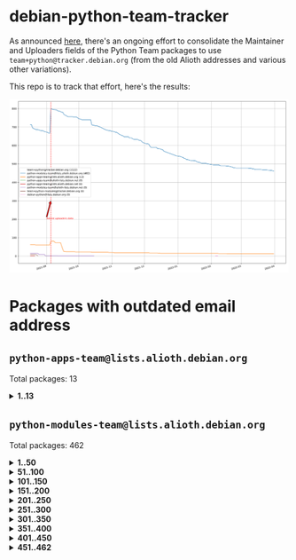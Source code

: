 # debian-python-team-tracker



As announced [here](https://lists.debian.org/debian-python/2021/08/msg00006.html), there's an ongoing effort to consolidate the Maintainer and Uploaders fields of the Python Team packages to use `team+python@tracker.debian.org` (from the old Alioth addresses and various other variations).



This repo is to track that effort, here's the results:



![Python team emails](images/python_team_emails.svg)


# Packages with outdated email address

## `python-apps-team@lists.alioth.debian.org`
Total packages: 13
<details>
<summary><b>1..13</b></summary>


| # | Package | Version |
| --- | --- | --- |
| 1 | [ctop](https://tracker.debian.org/ctop) | 1.0.0-2.1 |
| 2 | [db2twitter](https://tracker.debian.org/db2twitter) | 0.6-1.1 |
| 3 | [dodgy](https://tracker.debian.org/dodgy) | 0.1.9-3 |
| 4 | [etm](https://tracker.debian.org/etm) | 3.2.30-1.1 |
| 5 | [freealchemist](https://tracker.debian.org/freealchemist) | 0.5-1.1 |
| 6 | [kanboard-cli](https://tracker.debian.org/kanboard-cli) | 0.0.2-1.1 |
| 7 | [lightyears](https://tracker.debian.org/lightyears) | 1.4-2 |
| 8 | [pipenv](https://tracker.debian.org/pipenv) | 11.9.0-1.1 |
| 9 | [prospector](https://tracker.debian.org/prospector) | 1.1.7-2 |
| 10 | [pybik](https://tracker.debian.org/pybik) | 3.0-3.1 |
| 11 | [retweet](https://tracker.debian.org/retweet) | 0.10-1.1 |
| 12 | [sinntp](https://tracker.debian.org/sinntp) | 1.6-1.2 |
| 13 | [smem](https://tracker.debian.org/smem) | 1.5-1.1 |
</details>

## `python-modules-team@lists.alioth.debian.org`
Total packages: 462
<details>
<summary><b>1..50</b></summary>


| # | Package | Version |
| --- | --- | --- |
| 1 | [anorack](https://tracker.debian.org/anorack) | 0.2.7-1 |
| 2 | [anosql](https://tracker.debian.org/anosql) | 1.0.1-1 |
| 3 | [asn1crypto](https://tracker.debian.org/asn1crypto) | 1.4.0-1 |
| 4 | [astral](https://tracker.debian.org/astral) | 1.6.1-2 |
| 5 | [authres](https://tracker.debian.org/authres) | 1.2.0-2 |
| 6 | [automat](https://tracker.debian.org/automat) | 20.2.0-1 |
| 7 | [azure-cosmos-table-python](https://tracker.debian.org/azure-cosmos-table-python) | 1.0.5+git20191025-5 |
| 8 | [bdist-nsi](https://tracker.debian.org/bdist-nsi) | 0.1.5-2 |
| 9 | [bernhard](https://tracker.debian.org/bernhard) | 0.2.6-2 |
| 10 | [betamax](https://tracker.debian.org/betamax) | 0.8.1-2 |
| 11 | [bibtexparser](https://tracker.debian.org/bibtexparser) | 1.1.0+ds-3 |
| 12 | [binaryornot](https://tracker.debian.org/binaryornot) | 0.4.4+dfsg-4 |
| 13 | [bitstruct](https://tracker.debian.org/bitstruct) | 8.9.0-1 |
| 14 | [case](https://tracker.debian.org/case) | 1.5.3+dfsg-3 |
| 15 | [cerealizer](https://tracker.debian.org/cerealizer) | 0.8.1-3 |
| 16 | [chardet](https://tracker.debian.org/chardet) | 4.0.0-1 |
| 17 | [chargebee-python](https://tracker.debian.org/chargebee-python) | 1.6.6-1 |
| 18 | [codicefiscale](https://tracker.debian.org/codicefiscale) | 0.9+ds0-2 |
| 19 | [colorclass](https://tracker.debian.org/colorclass) | 2.2.0-2.2 |
| 20 | [colorspacious](https://tracker.debian.org/colorspacious) | 1.1.2-2 |
| 21 | [commonmark](https://tracker.debian.org/commonmark) | 0.9.1-3 |
| 22 | [constantly](https://tracker.debian.org/constantly) | 15.1.0-2 |
| 23 | [contextlib2](https://tracker.debian.org/contextlib2) | 0.6.0.post1-1 |
| 24 | [cookiecutter](https://tracker.debian.org/cookiecutter) | 1.7.3-1 |
| 25 | [coreapi](https://tracker.debian.org/coreapi) | 2.3.3-4 |
| 26 | [coreschema](https://tracker.debian.org/coreschema) | 0.0.4-3 |
| 27 | [cov-core](https://tracker.debian.org/cov-core) | 1.15.0-3 |
| 28 | [cppy](https://tracker.debian.org/cppy) | 1.1.0-2 |
| 29 | [cram](https://tracker.debian.org/cram) | 0.7-4 |
| 30 | [cssutils](https://tracker.debian.org/cssutils) | 1.0.2-3 |
| 31 | [d2to1](https://tracker.debian.org/d2to1) | 0.2.12-2 |
| 32 | [debiancontributors](https://tracker.debian.org/debiancontributors) | 0.7.8-2 |
| 33 | [devpi-common](https://tracker.debian.org/devpi-common) | 3.2.2-1.1 |
| 34 | [django-ajax-selects](https://tracker.debian.org/django-ajax-selects) | 1.7.0-3 |
| 35 | [django-bitfield](https://tracker.debian.org/django-bitfield) | 1.9.6-2 |
| 36 | [django-dirtyfields](https://tracker.debian.org/django-dirtyfields) | 1.3.1-2 |
| 37 | [django-environ](https://tracker.debian.org/django-environ) | 0.4.4-2 |
| 38 | [django-filter](https://tracker.debian.org/django-filter) | 2.4.0-1 |
| 39 | [django-hvad](https://tracker.debian.org/django-hvad) | 1.8.0-1.1 |
| 40 | [django-js-reverse](https://tracker.debian.org/django-js-reverse) | 0.7.3-1.1 |
| 41 | [django-macaddress](https://tracker.debian.org/django-macaddress) | 1.5.0-2 |
| 42 | [django-memoize](https://tracker.debian.org/django-memoize) | 2.2.0+dfsg-1 |
| 43 | [django-nose](https://tracker.debian.org/django-nose) | 1.4.6-2.1 |
| 44 | [django-notification](https://tracker.debian.org/django-notification) | 1.2.0-3 |
| 45 | [django-pagination](https://tracker.debian.org/django-pagination) | 1.0.7-4 |
| 46 | [django-paintstore](https://tracker.debian.org/django-paintstore) | 0.2-4 |
| 47 | [django-picklefield](https://tracker.debian.org/django-picklefield) | 3.0.1-1 |
| 48 | [django-pipeline](https://tracker.debian.org/django-pipeline) | 1.6.14-3 |
| 49 | [django-simple-redis-admin](https://tracker.debian.org/django-simple-redis-admin) | 1.4.0-2 |
| 50 | [django-stronghold](https://tracker.debian.org/django-stronghold) | 0.3.0+debian-2 |
</details>
<details>
<summary><b>51..100</b></summary>

| # | Package | Version |
| --- | --- | --- |
| 51 | [django-webpack-loader](https://tracker.debian.org/django-webpack-loader) | 0.6.0-2 |
| 52 | [django-wkhtmltopdf](https://tracker.debian.org/django-wkhtmltopdf) | 3.3.0-1 |
| 53 | [django-xmlrpc](https://tracker.debian.org/django-xmlrpc) | 0.1.8-2 |
| 54 | [djangorestframework-api-key](https://tracker.debian.org/djangorestframework-api-key) | 2.0.0-2 |
| 55 | [dkimpy](https://tracker.debian.org/dkimpy) | 1.0.5-1 |
| 56 | [dnsdiag](https://tracker.debian.org/dnsdiag) | 2.0.2-1 |
| 57 | [dockerpty](https://tracker.debian.org/dockerpty) | 0.4.1-2 |
| 58 | [drf-generators](https://tracker.debian.org/drf-generators) | 0.5.0-1 |
| 59 | [elasticsearch-curator](https://tracker.debian.org/elasticsearch-curator) | 5.8.1-1 |
| 60 | [enum34](https://tracker.debian.org/enum34) | 1.1.6-4 |
| 61 | [enzyme](https://tracker.debian.org/enzyme) | 0.4.1-2 |
| 62 | [exam](https://tracker.debian.org/exam) | 0.10.5-3 |
| 63 | [factory-boy](https://tracker.debian.org/factory-boy) | 2.11.1-3 |
| 64 | [faker](https://tracker.debian.org/faker) | 0.9.3-0.1 |
| 65 | [fakesleep](https://tracker.debian.org/fakesleep) | 0.1-2 |
| 66 | [fastchunking](https://tracker.debian.org/fastchunking) | 0.0.3-2 |
| 67 | [feedgenerator](https://tracker.debian.org/feedgenerator) | 1.9-2 |
| 68 | [flask-api](https://tracker.debian.org/flask-api) | 1.1+dfsg-1.1 |
| 69 | [flask-babelex](https://tracker.debian.org/flask-babelex) | 0.9.4-1 |
| 70 | [flask-bcrypt](https://tracker.debian.org/flask-bcrypt) | 0.7.1-2 |
| 71 | [flask-compress](https://tracker.debian.org/flask-compress) | 1.4.0-3 |
| 72 | [flask-gravatar](https://tracker.debian.org/flask-gravatar) | 0.4.2-2 |
| 73 | [flask-htmlmin](https://tracker.debian.org/flask-htmlmin) | 1.3.2-2 |
| 74 | [flask-ldapconn](https://tracker.debian.org/flask-ldapconn) | 0.7.2-1.1 |
| 75 | [flask-limiter](https://tracker.debian.org/flask-limiter) | 1.0.1-2 |
| 76 | [flask-mail](https://tracker.debian.org/flask-mail) | 0.9.1+dfsg1-1.1 |
| 77 | [flask-mongoengine](https://tracker.debian.org/flask-mongoengine) | 0.9.3-4 |
| 78 | [flask-multistatic](https://tracker.debian.org/flask-multistatic) | 1.0-2 |
| 79 | [flask-script](https://tracker.debian.org/flask-script) | 2.0.6-2 |
| 80 | [flask-silk](https://tracker.debian.org/flask-silk) | 0.2-18 |
| 81 | [flask-wtf](https://tracker.debian.org/flask-wtf) | 0.14.3-1 |
| 82 | [flufl.enum](https://tracker.debian.org/flufl.enum) | 4.1.1-3 |
| 83 | [flufl.i18n](https://tracker.debian.org/flufl.i18n) | 3.0.1-1 |
| 84 | [flufl.lock](https://tracker.debian.org/flufl.lock) | 5.0.1-1 |
| 85 | [flufl.password](https://tracker.debian.org/flufl.password) | 1.3-3 |
| 86 | [flufl.testing](https://tracker.debian.org/flufl.testing) | 0.7-2 |
| 87 | [gerritlib](https://tracker.debian.org/gerritlib) | 0.8.0-2 |
| 88 | [gmplot](https://tracker.debian.org/gmplot) | 1.2.0-2 |
| 89 | [gtextfsm](https://tracker.debian.org/gtextfsm) | 1.1.0-2 |
| 90 | [gtts](https://tracker.debian.org/gtts) | 2.0.3-1 |
| 91 | [gtts-token](https://tracker.debian.org/gtts-token) | 1.1.3-1 |
| 92 | [guzzle-sphinx-theme](https://tracker.debian.org/guzzle-sphinx-theme) | 0.7.11-5 |
| 93 | [hachoir](https://tracker.debian.org/hachoir) | 3.1.0+dfsg-3 |
| 94 | [haproxy-log-analysis](https://tracker.debian.org/haproxy-log-analysis) | 2.0~b0-2 |
| 95 | [heapdict](https://tracker.debian.org/heapdict) | 1.0.1-1 |
| 96 | [hiro](https://tracker.debian.org/hiro) | 0.5-2 |
| 97 | [hypothesis-auto](https://tracker.debian.org/hypothesis-auto) | 1.1.4-2 |
| 98 | [importmagic](https://tracker.debian.org/importmagic) | 0.1.7-2 |
| 99 | [inflection](https://tracker.debian.org/inflection) | 0.3.1-2 |
| 100 | [json-tricks](https://tracker.debian.org/json-tricks) | 3.11.0-2 |
</details>
<details>
<summary><b>101..150</b></summary>

| # | Package | Version |
| --- | --- | --- |
| 101 | [jsonhyperschema-codec](https://tracker.debian.org/jsonhyperschema-codec) | 1.0.3-2 |
| 102 | [jupyter-sphinx-theme](https://tracker.debian.org/jupyter-sphinx-theme) | 0.0.6+ds1-10 |
| 103 | [kitchen](https://tracker.debian.org/kitchen) | 1.2.6-2 |
| 104 | [kivy](https://tracker.debian.org/kivy) | 1.11.0-2 |
| 105 | [lazr.delegates](https://tracker.debian.org/lazr.delegates) | 2.0.3-2 |
| 106 | [lazr.smtptest](https://tracker.debian.org/lazr.smtptest) | 2.0.3-2 |
| 107 | [libthumbor](https://tracker.debian.org/libthumbor) | 1.3.3-2 |
| 108 | [logilab-constraint](https://tracker.debian.org/logilab-constraint) | 0.6.0-2 |
| 109 | [mako](https://tracker.debian.org/mako) | 1.1.3+ds1-2 |
| 110 | [manuel](https://tracker.debian.org/manuel) | 1.10.1-2 |
| 111 | [mercurial-extension-utils](https://tracker.debian.org/mercurial-extension-utils) | 1.5.1-3 |
| 112 | [mercurial-keyring](https://tracker.debian.org/mercurial-keyring) | 1.3.1-3 |
| 113 | [milksnake](https://tracker.debian.org/milksnake) | 0.1.5-1 |
| 114 | [mimerender](https://tracker.debian.org/mimerender) | 0.6.0-2 |
| 115 | [mmllib](https://tracker.debian.org/mmllib) | 0.3.0.post1-2 |
| 116 | [mockldap](https://tracker.debian.org/mockldap) | 0.3.0-4 |
| 117 | [modernize](https://tracker.debian.org/modernize) | 0.7-2 |
| 118 | [moksha.common](https://tracker.debian.org/moksha.common) | 1.2.5-4 |
| 119 | [mrtparse](https://tracker.debian.org/mrtparse) | 1.6-2 |
| 120 | [musicbrainzngs](https://tracker.debian.org/musicbrainzngs) | 0.7.1-2 |
| 121 | [mutagen](https://tracker.debian.org/mutagen) | 1.45.1-2 |
| 122 | [mwic](https://tracker.debian.org/mwic) | 0.7.8-1 |
| 123 | [mysql-connector-python](https://tracker.debian.org/mysql-connector-python) | 8.0.15-2 |
| 124 | [nb2plots](https://tracker.debian.org/nb2plots) | 0.6-2 |
| 125 | [netmiko](https://tracker.debian.org/netmiko) | 2.4.2-1 |
| 126 | [networkx](https://tracker.debian.org/networkx) | 2.5+ds-2 |
| 127 | [nose2](https://tracker.debian.org/nose2) | 0.9.2-1 |
| 128 | [nose2-cov](https://tracker.debian.org/nose2-cov) | 1.0a4-3 |
| 129 | [ntplib](https://tracker.debian.org/ntplib) | 0.3.3-2 |
| 130 | [numpy-stl](https://tracker.debian.org/numpy-stl) | 2.9.0-1 |
| 131 | [obsub](https://tracker.debian.org/obsub) | 0.2-4 |
| 132 | [okasha](https://tracker.debian.org/okasha) | 0.2.4-4 |
| 133 | [overpass](https://tracker.debian.org/overpass) | 0.7-1 |
| 134 | [pastescript](https://tracker.debian.org/pastescript) | 2.0.2-4 |
| 135 | [pep8](https://tracker.debian.org/pep8) | 1.7.1-9 |
| 136 | [pep8-naming](https://tracker.debian.org/pep8-naming) | 0.10.0-1 |
| 137 | [pg8000](https://tracker.debian.org/pg8000) | 1.10.6-2 |
| 138 | [pidcat](https://tracker.debian.org/pidcat) | 2.1.0-4 |
| 139 | [plastex](https://tracker.debian.org/plastex) | 2.1-2 |
| 140 | [portio](https://tracker.debian.org/portio) | 0.5-4 |
| 141 | [power](https://tracker.debian.org/power) | 1.4+dfsg-4 |
| 142 | [pprintpp](https://tracker.debian.org/pprintpp) | 0.4.0-2 |
| 143 | [preggy](https://tracker.debian.org/preggy) | 1.4.4-1 |
| 144 | [ptable](https://tracker.debian.org/ptable) | 0.9.2-2 |
| 145 | [py-radix](https://tracker.debian.org/py-radix) | 0.10.0-3 |
| 146 | [py3dns](https://tracker.debian.org/py3dns) | 3.2.1-1 |
| 147 | [pyasn1](https://tracker.debian.org/pyasn1) | 0.4.8-1 |
| 148 | [pybindgen](https://tracker.debian.org/pybindgen) | 0.20.0+dfsg1-2 |
| 149 | [pycallgraph](https://tracker.debian.org/pycallgraph) | 1.1.3-1.2 |
| 150 | [pycxx](https://tracker.debian.org/pycxx) | 7.1.4-0.2 |
</details>
<details>
<summary><b>151..200</b></summary>

| # | Package | Version |
| --- | --- | --- |
| 151 | [pydbus](https://tracker.debian.org/pydbus) | 0.6.0-4 |
| 152 | [pydenticon](https://tracker.debian.org/pydenticon) | 0.3.1-2 |
| 153 | [pydispatcher](https://tracker.debian.org/pydispatcher) | 2.0.5-2 |
| 154 | [pydle](https://tracker.debian.org/pydle) | 0.9.4-2 |
| 155 | [pyenchant](https://tracker.debian.org/pyenchant) | 3.2.0-1 |
| 156 | [pyfg](https://tracker.debian.org/pyfg) | 0.50-2 |
| 157 | [pyfiglet](https://tracker.debian.org/pyfiglet) | 0.8.0+dfsg-1 |
| 158 | [pyfribidi](https://tracker.debian.org/pyfribidi) | 0.12.0+repack-7 |
| 159 | [pygeoif](https://tracker.debian.org/pygeoif) | 0.7-2 |
| 160 | [pygtail](https://tracker.debian.org/pygtail) | 0.6.1-2 |
| 161 | [pygtkspellcheck](https://tracker.debian.org/pygtkspellcheck) | 4.0.5-2 |
| 162 | [pyinotify](https://tracker.debian.org/pyinotify) | 0.9.6-1.3 |
| 163 | [pyiosxr](https://tracker.debian.org/pyiosxr) | 0.52-1.1 |
| 164 | [pyjavaproperties](https://tracker.debian.org/pyjavaproperties) | 0.7-2 |
| 165 | [pyjokes](https://tracker.debian.org/pyjokes) | 0.5.0-3 |
| 166 | [pykcs11](https://tracker.debian.org/pykcs11) | 1.5.10-1 |
| 167 | [pylama](https://tracker.debian.org/pylama) | 7.4.3-3 |
| 168 | [pylibmc](https://tracker.debian.org/pylibmc) | 1.5.2-3 |
| 169 | [pylint-celery](https://tracker.debian.org/pylint-celery) | 0.3-5 |
| 170 | [pylint-common](https://tracker.debian.org/pylint-common) | 0.2.5-4 |
| 171 | [pylint-django](https://tracker.debian.org/pylint-django) | 2.0.13-1 |
| 172 | [pylint-flask](https://tracker.debian.org/pylint-flask) | 0.5-4 |
| 173 | [pymacs](https://tracker.debian.org/pymacs) | 0.25-3 |
| 174 | [pymodbus](https://tracker.debian.org/pymodbus) | 2.1.0+dfsg-2 |
| 175 | [pynag](https://tracker.debian.org/pynag) | 1.1.2+dfsg-2 |
| 176 | [pynliner](https://tracker.debian.org/pynliner) | 0.8.0-2 |
| 177 | [pyopengl](https://tracker.debian.org/pyopengl) | 3.1.5+dfsg-1 |
| 178 | [pyprind](https://tracker.debian.org/pyprind) | 2.11.2-2 |
| 179 | [pyquery](https://tracker.debian.org/pyquery) | 1.2.9-4 |
| 180 | [pyrad](https://tracker.debian.org/pyrad) | 2.1-2 |
| 181 | [pysimplesoap](https://tracker.debian.org/pysimplesoap) | 1.16.2-3 |
| 182 | [pysmi](https://tracker.debian.org/pysmi) | 0.3.2-2 |
| 183 | [pysodium](https://tracker.debian.org/pysodium) | 0.7.0-2 |
| 184 | [pyspf](https://tracker.debian.org/pyspf) | 2.0.14-2 |
| 185 | [pysrt](https://tracker.debian.org/pysrt) | 1.0.1-2 |
| 186 | [pyssim](https://tracker.debian.org/pyssim) | 0.2-2 |
| 187 | [pytaglib](https://tracker.debian.org/pytaglib) | 0.3.6+dfsg-2 |
| 188 | [pytds](https://tracker.debian.org/pytds) | 1.10.0-1 |
| 189 | [pytest-bdd](https://tracker.debian.org/pytest-bdd) | 3.2.1-1 |
| 190 | [pytest-cookies](https://tracker.debian.org/pytest-cookies) | 0.4.0-1 |
| 191 | [pytest-django](https://tracker.debian.org/pytest-django) | 3.5.1-1 |
| 192 | [pytest-expect](https://tracker.debian.org/pytest-expect) | 1.1.0-2 |
| 193 | [pytest-httpbin](https://tracker.debian.org/pytest-httpbin) | 1.0.0-2 |
| 194 | [pytest-runner](https://tracker.debian.org/pytest-runner) | 2.11.1-1.2 |
| 195 | [pytest-sugar](https://tracker.debian.org/pytest-sugar) | 0.9.4-1 |
| 196 | [pytest-tornado](https://tracker.debian.org/pytest-tornado) | 0.8.1-1 |
| 197 | [pytest-vcr](https://tracker.debian.org/pytest-vcr) | 1.0.2-2 |
| 198 | [python-activipy](https://tracker.debian.org/python-activipy) | 0.1-7 |
| 199 | [python-adal](https://tracker.debian.org/python-adal) | 1.2.2-1 |
| 200 | [python-aiohttp-session](https://tracker.debian.org/python-aiohttp-session) | 2.9.0-2 |
</details>
<details>
<summary><b>201..250</b></summary>

| # | Package | Version |
| --- | --- | --- |
| 201 | [python-aioinflux](https://tracker.debian.org/python-aioinflux) | 0.9.0-2 |
| 202 | [python-aiomeasures](https://tracker.debian.org/python-aiomeasures) | 0.5.14-3 |
| 203 | [python-amqplib](https://tracker.debian.org/python-amqplib) | 1.0.2-2 |
| 204 | [python-aptly](https://tracker.debian.org/python-aptly) | 0.12.10-2 |
| 205 | [python-args](https://tracker.debian.org/python-args) | 0.1.0-3 |
| 206 | [python-arpy](https://tracker.debian.org/python-arpy) | 1.1.1-4 |
| 207 | [python-astor](https://tracker.debian.org/python-astor) | 0.8.1-1 |
| 208 | [python-base58](https://tracker.debian.org/python-base58) | 1.0.3-1.1 |
| 209 | [python-bcdoc](https://tracker.debian.org/python-bcdoc) | 0.16.0-2 |
| 210 | [python-bitbucket-api](https://tracker.debian.org/python-bitbucket-api) | 0.5.0-3 |
| 211 | [python-box](https://tracker.debian.org/python-box) | 3.4.6-2 |
| 212 | [python-btrees](https://tracker.debian.org/python-btrees) | 4.3.1-2 |
| 213 | [python-cerberus](https://tracker.debian.org/python-cerberus) | 1.3.2-1 |
| 214 | [python-click-log](https://tracker.debian.org/python-click-log) | 0.2.1-2 |
| 215 | [python-clint](https://tracker.debian.org/python-clint) | 0.5.1-3 |
| 216 | [python-cluster](https://tracker.debian.org/python-cluster) | 1.3.3-3 |
| 217 | [python-coloredlogs](https://tracker.debian.org/python-coloredlogs) | 7.3-2 |
| 218 | [python-colour](https://tracker.debian.org/python-colour) | 0.1.5-2 |
| 219 | [python-consul](https://tracker.debian.org/python-consul) | 0.7.1-1.1 |
| 220 | [python-cookies](https://tracker.debian.org/python-cookies) | 2.2.1-3 |
| 221 | [python-cpuinfo](https://tracker.debian.org/python-cpuinfo) | 5.0.0-2 |
| 222 | [python-crcmod](https://tracker.debian.org/python-crcmod) | 1.7+dfsg-2 |
| 223 | [python-cs](https://tracker.debian.org/python-cs) | 2.7.1-1 |
| 224 | [python-dbfread](https://tracker.debian.org/python-dbfread) | 2.0.7-3 |
| 225 | [python-decorator](https://tracker.debian.org/python-decorator) | 4.4.2-2 |
| 226 | [python-demjson](https://tracker.debian.org/python-demjson) | 2.2.4-5 |
| 227 | [python-diaspy](https://tracker.debian.org/python-diaspy) | 0.6.0-2 |
| 228 | [python-dictobj](https://tracker.debian.org/python-dictobj) | 0.4-4 |
| 229 | [python-distutils-extra](https://tracker.debian.org/python-distutils-extra) | 2.45 |
| 230 | [python-django-casclient](https://tracker.debian.org/python-django-casclient) | 1.5.3-1 |
| 231 | [python-django-etcd-settings](https://tracker.debian.org/python-django-etcd-settings) | 0.1.13+dfsg-3 |
| 232 | [python-django-gravatar2](https://tracker.debian.org/python-django-gravatar2) | 1.4.4-2 |
| 233 | [python-django-jsonfield](https://tracker.debian.org/python-django-jsonfield) | 1.4.0-2 |
| 234 | [python-django-push-notifications](https://tracker.debian.org/python-django-push-notifications) | 1.4.1-1 |
| 235 | [python-django-simple-history](https://tracker.debian.org/python-django-simple-history) | 2.7.0-1.1 |
| 236 | [python-easywebdav](https://tracker.debian.org/python-easywebdav) | 1.2.0-8 |
| 237 | [python-envparse](https://tracker.debian.org/python-envparse) | 0.2.0-2 |
| 238 | [python-envs](https://tracker.debian.org/python-envs) | 1.2.6-1.1 |
| 239 | [python-epc](https://tracker.debian.org/python-epc) | 0.0.5-3 |
| 240 | [python-etcd](https://tracker.debian.org/python-etcd) | 0.4.5-2 |
| 241 | [python-ethtool](https://tracker.debian.org/python-ethtool) | 0.14-3 |
| 242 | [python-ewmh](https://tracker.debian.org/python-ewmh) | 0.1.6-2 |
| 243 | [python-exotel](https://tracker.debian.org/python-exotel) | 0.1.5-2 |
| 244 | [python-feather-format](https://tracker.debian.org/python-feather-format) | 0.3.1+dfsg1-4 |
| 245 | [python-flaky](https://tracker.debian.org/python-flaky) | 3.7.0-1 |
| 246 | [python-genty](https://tracker.debian.org/python-genty) | 1.3.2-1 |
| 247 | [python-geoip2](https://tracker.debian.org/python-geoip2) | 2.9.0+dfsg1-2 |
| 248 | [python-gflags](https://tracker.debian.org/python-gflags) | 1.5.1-7 |
| 249 | [python-glob2](https://tracker.debian.org/python-glob2) | 0.5-3 |
| 250 | [python-hashids](https://tracker.debian.org/python-hashids) | 1.3.1-1 |
</details>
<details>
<summary><b>251..300</b></summary>

| # | Package | Version |
| --- | --- | --- |
| 251 | [python-hidapi](https://tracker.debian.org/python-hidapi) | 0.9.0.post3-2 |
| 252 | [python-hiredis](https://tracker.debian.org/python-hiredis) | 1.0.1-1 |
| 253 | [python-hpilo](https://tracker.debian.org/python-hpilo) | 4.3-3 |
| 254 | [python-html2text](https://tracker.debian.org/python-html2text) | 2020.1.16-1 |
| 255 | [python-http-parser](https://tracker.debian.org/python-http-parser) | 0.9.0-1 |
| 256 | [python-httptools](https://tracker.debian.org/python-httptools) | 0.1.1-1 |
| 257 | [python-icalendar](https://tracker.debian.org/python-icalendar) | 4.0.3-4 |
| 258 | [python-iniparse](https://tracker.debian.org/python-iniparse) | 0.4-3 |
| 259 | [python-ipaddress](https://tracker.debian.org/python-ipaddress) | 1.0.23-1 |
| 260 | [python-ipfix](https://tracker.debian.org/python-ipfix) | 0.9.7-2 |
| 261 | [python-irodsclient](https://tracker.debian.org/python-irodsclient) | 0.8.1-2 |
| 262 | [python-isc-dhcp-leases](https://tracker.debian.org/python-isc-dhcp-leases) | 0.9.1-2 |
| 263 | [python-isoweek](https://tracker.debian.org/python-isoweek) | 1.3.3-3 |
| 264 | [python-jmespath](https://tracker.debian.org/python-jmespath) | 0.10.0-1 |
| 265 | [python-jsonrpc](https://tracker.debian.org/python-jsonrpc) | 1.13.0-1 |
| 266 | [python-junit-xml](https://tracker.debian.org/python-junit-xml) | 1.9-1 |
| 267 | [python-kanboard](https://tracker.debian.org/python-kanboard) | 1.0.1-1.1 |
| 268 | [python-langdetect](https://tracker.debian.org/python-langdetect) | 1.0.7-4 |
| 269 | [python-ldap](https://tracker.debian.org/python-ldap) | 3.2.0-4 |
| 270 | [python-ldapdomaindump](https://tracker.debian.org/python-ldapdomaindump) | 0.9.3-1 |
| 271 | [python-libguess](https://tracker.debian.org/python-libguess) | 1.1-4 |
| 272 | [python-mailer](https://tracker.debian.org/python-mailer) | 0.8.1-4 |
| 273 | [python-mastodon](https://tracker.debian.org/python-mastodon) | 1.5.1-1 |
| 274 | [python-mccabe](https://tracker.debian.org/python-mccabe) | 0.6.1-3 |
| 275 | [python-measurement](https://tracker.debian.org/python-measurement) | 2.0.1-2 |
| 276 | [python-meld3](https://tracker.debian.org/python-meld3) | 1.0.2-3 |
| 277 | [python-mnemonic](https://tracker.debian.org/python-mnemonic) | 0.19-1 |
| 278 | [python-model-mommy](https://tracker.debian.org/python-model-mommy) | 1.6.0-2 |
| 279 | [python-morris](https://tracker.debian.org/python-morris) | 1.2-2 |
| 280 | [python-mpegdash](https://tracker.debian.org/python-mpegdash) | 0.2.0-1 |
| 281 | [python-multidict](https://tracker.debian.org/python-multidict) | 5.1.0-1 |
| 282 | [python-nine](https://tracker.debian.org/python-nine) | 1.1.0-1 |
| 283 | [python-noise](https://tracker.debian.org/python-noise) | 1.2.3-3 |
| 284 | [python-notify2](https://tracker.debian.org/python-notify2) | 0.3-4 |
| 285 | [python-ntlm-auth](https://tracker.debian.org/python-ntlm-auth) | 1.4.0-1 |
| 286 | [python-offtrac](https://tracker.debian.org/python-offtrac) | 0.1.0-2.1 |
| 287 | [python-opcua](https://tracker.debian.org/python-opcua) | 0.98.11-1 |
| 288 | [python-openid-cla](https://tracker.debian.org/python-openid-cla) | 1.2-2 |
| 289 | [python-openid-teams](https://tracker.debian.org/python-openid-teams) | 1.2-2 |
| 290 | [python-openidc-client](https://tracker.debian.org/python-openidc-client) | 0.6.0-1.1 |
| 291 | [python-opentimestamps](https://tracker.debian.org/python-opentimestamps) | 0.4.1-1 |
| 292 | [python-padme](https://tracker.debian.org/python-padme) | 1.1.1-3 |
| 293 | [python-pampy](https://tracker.debian.org/python-pampy) | 1.8.4-2 |
| 294 | [python-path-and-address](https://tracker.debian.org/python-path-and-address) | 2.0.1-2 |
| 295 | [python-pathtools](https://tracker.debian.org/python-pathtools) | 0.1.2-4 |
| 296 | [python-paypal](https://tracker.debian.org/python-paypal) | 1.2.5-3 |
| 297 | [python-peakutils](https://tracker.debian.org/python-peakutils) | 1.3.3+ds-2 |
| 298 | [python-pem](https://tracker.debian.org/python-pem) | 19.1.0-1 |
| 299 | [python-persistent](https://tracker.debian.org/python-persistent) | 4.6.4-0.2 |
| 300 | [python-pex](https://tracker.debian.org/python-pex) | 1.1.14-3.1 |
</details>
<details>
<summary><b>301..350</b></summary>

| # | Package | Version |
| --- | --- | --- |
| 301 | [python-pgpdump](https://tracker.debian.org/python-pgpdump) | 1.5-2 |
| 302 | [python-pgspecial](https://tracker.debian.org/python-pgspecial) | 1.11.10+dfsg1-1 |
| 303 | [python-phonenumbers](https://tracker.debian.org/python-phonenumbers) | 8.12.1-1 |
| 304 | [python-picklable-itertools](https://tracker.debian.org/python-picklable-itertools) | 0.1.1-3 |
| 305 | [python-plaster](https://tracker.debian.org/python-plaster) | 1.0-2 |
| 306 | [python-plaster-pastedeploy](https://tracker.debian.org/python-plaster-pastedeploy) | 0.5-3 |
| 307 | [python-prctl](https://tracker.debian.org/python-prctl) | 1.7-2 |
| 308 | [python-preshed](https://tracker.debian.org/python-preshed) | 3.0.2-1 |
| 309 | [python-pretend](https://tracker.debian.org/python-pretend) | 1.0.9-1 |
| 310 | [python-prettylog](https://tracker.debian.org/python-prettylog) | 0.1.0-2 |
| 311 | [python-priority](https://tracker.debian.org/python-priority) | 1.3.0-3 |
| 312 | [python-progressbar](https://tracker.debian.org/python-progressbar) | 2.5-2 |
| 313 | [python-pskc](https://tracker.debian.org/python-pskc) | 1.1-3 |
| 314 | [python-py-zipkin](https://tracker.debian.org/python-py-zipkin) | 0.15.0-1.1 |
| 315 | [python-pyasn1-modules](https://tracker.debian.org/python-pyasn1-modules) | 0.2.1-1 |
| 316 | [python-pyftpdlib](https://tracker.debian.org/python-pyftpdlib) | 1.5.4-2 |
| 317 | [python-pygerrit2](https://tracker.debian.org/python-pygerrit2) | 2.0.4-2 |
| 318 | [python-pypump](https://tracker.debian.org/python-pypump) | 0.7-3 |
| 319 | [python-pysnmp4-apps](https://tracker.debian.org/python-pysnmp4-apps) | 0.3.2-2.2 |
| 320 | [python-pysnmp4-mibs](https://tracker.debian.org/python-pysnmp4-mibs) | 0.1.3-3 |
| 321 | [python-pytest-benchmark](https://tracker.debian.org/python-pytest-benchmark) | 3.2.2-2 |
| 322 | [python-pyvmomi](https://tracker.debian.org/python-pyvmomi) | 6.7.1-3 |
| 323 | [python-rarfile](https://tracker.debian.org/python-rarfile) | 3.1-1 |
| 324 | [python-ratelimiter](https://tracker.debian.org/python-ratelimiter) | 1.2.0.post0-1 |
| 325 | [python-redisearch-py](https://tracker.debian.org/python-redisearch-py) | 1.0.0-1 |
| 326 | [python-releases](https://tracker.debian.org/python-releases) | 1.6.3-1 |
| 327 | [python-repoze.lru](https://tracker.debian.org/python-repoze.lru) | 0.7-2 |
| 328 | [python-repoze.sphinx.autointerface](https://tracker.debian.org/python-repoze.sphinx.autointerface) | 0.8-0.2 |
| 329 | [python-repoze.tm2](https://tracker.debian.org/python-repoze.tm2) | 2.0-2 |
| 330 | [python-requests-ntlm](https://tracker.debian.org/python-requests-ntlm) | 1.1.0-1.1 |
| 331 | [python-requirements-detector](https://tracker.debian.org/python-requirements-detector) | 0.6-2 |
| 332 | [python-restless](https://tracker.debian.org/python-restless) | 2.1.1-2 |
| 333 | [python-rpaths](https://tracker.debian.org/python-rpaths) | 0.13-1.1 |
| 334 | [python-rply](https://tracker.debian.org/python-rply) | 0.7.7-2 |
| 335 | [python-schedutils](https://tracker.debian.org/python-schedutils) | 0.6-2.1 |
| 336 | [python-schema](https://tracker.debian.org/python-schema) | 0.6.7-3 |
| 337 | [python-schroot](https://tracker.debian.org/python-schroot) | 0.4-4 |
| 338 | [python-scp](https://tracker.debian.org/python-scp) | 0.13.0-2 |
| 339 | [python-scripttest](https://tracker.debian.org/python-scripttest) | 1.3-3 |
| 340 | [python-scruffy](https://tracker.debian.org/python-scruffy) | 0.3.3-2 |
| 341 | [python-sdnotify](https://tracker.debian.org/python-sdnotify) | 0.3.1-2 |
| 342 | [python-serverfiles](https://tracker.debian.org/python-serverfiles) | 0.3.0-1 |
| 343 | [python-service-identity](https://tracker.debian.org/python-service-identity) | 18.1.0-6 |
| 344 | [python-sexpdata](https://tracker.debian.org/python-sexpdata) | 0.0.3-2 |
| 345 | [python-shade](https://tracker.debian.org/python-shade) | 1.30.0-3 |
| 346 | [python-shellescape](https://tracker.debian.org/python-shellescape) | 3.4.1-4 |
| 347 | [python-simpy](https://tracker.debian.org/python-simpy) | 2.3.1+dfsg-2 |
| 348 | [python-simpy3](https://tracker.debian.org/python-simpy3) | 3.0.11-2 |
| 349 | [python-slimmer](https://tracker.debian.org/python-slimmer) | 0.1.30-8 |
| 350 | [python-slugify](https://tracker.debian.org/python-slugify) | 4.0.0-1 |
</details>
<details>
<summary><b>351..400</b></summary>

| # | Package | Version |
| --- | --- | --- |
| 351 | [python-smstrade](https://tracker.debian.org/python-smstrade) | 0.2.4-6 |
| 352 | [python-socketpool](https://tracker.debian.org/python-socketpool) | 0.5.3-5 |
| 353 | [python-sphinx-issues](https://tracker.debian.org/python-sphinx-issues) | 1.2.0-2 |
| 354 | [python-spur](https://tracker.debian.org/python-spur) | 0.3.21-1 |
| 355 | [python-statsd](https://tracker.debian.org/python-statsd) | 3.3.0-2 |
| 356 | [python-stopit](https://tracker.debian.org/python-stopit) | 1.1.2-1 |
| 357 | [python-structlog](https://tracker.debian.org/python-structlog) | 20.1.0-1 |
| 358 | [python-sunlight](https://tracker.debian.org/python-sunlight) | 1.1.5-3 |
| 359 | [python-suntime](https://tracker.debian.org/python-suntime) | 1.2.5-2 |
| 360 | [python-tempita](https://tracker.debian.org/python-tempita) | 0.5.2-6 |
| 361 | [python-test-server](https://tracker.debian.org/python-test-server) | 0.0.27-2 |
| 362 | [python-testing.common.database](https://tracker.debian.org/python-testing.common.database) | 2.0.0-2 |
| 363 | [python-testing.mysqld](https://tracker.debian.org/python-testing.mysqld) | 1.4.0-4 |
| 364 | [python-testing.postgresql](https://tracker.debian.org/python-testing.postgresql) | 1.3.0-2 |
| 365 | [python-thriftpy](https://tracker.debian.org/python-thriftpy) | 0.3.9+ds1-1 |
| 366 | [python-tinycss](https://tracker.debian.org/python-tinycss) | 0.4-3 |
| 367 | [python-tktreectrl](https://tracker.debian.org/python-tktreectrl) | 2.0.2-3 |
| 368 | [python-translationstring](https://tracker.debian.org/python-translationstring) | 1.4-1 |
| 369 | [python-twitter](https://tracker.debian.org/python-twitter) | 3.3-2 |
| 370 | [python-typeguard](https://tracker.debian.org/python-typeguard) | 2.2.2-1.1 |
| 371 | [python-udatetime](https://tracker.debian.org/python-udatetime) | 0.0.16-4 |
| 372 | [python-unicodecsv](https://tracker.debian.org/python-unicodecsv) | 0.14.1-2 |
| 373 | [python-urlobject](https://tracker.debian.org/python-urlobject) | 2.4.3-3 |
| 374 | [python-urwidtrees](https://tracker.debian.org/python-urwidtrees) | 1.0.3.dev0-1 |
| 375 | [python-utils](https://tracker.debian.org/python-utils) | 2.3.0-2 |
| 376 | [python-vagrant](https://tracker.debian.org/python-vagrant) | 0.5.15-3 |
| 377 | [python-venusian](https://tracker.debian.org/python-venusian) | 3.0.0-1 |
| 378 | [python-vobject](https://tracker.debian.org/python-vobject) | 0.9.6.1-0.2 |
| 379 | [python-webob](https://tracker.debian.org/python-webob) | 1:1.8.6-1.1 |
| 380 | [python-wget](https://tracker.debian.org/python-wget) | 3.2-3 |
| 381 | [python-wheezy.template](https://tracker.debian.org/python-wheezy.template) | 0.1.167-2 |
| 382 | [python-whoosh](https://tracker.debian.org/python-whoosh) | 2.7.4+git6-g9134ad92-5 |
| 383 | [python-wither](https://tracker.debian.org/python-wither) | 1.1-2 |
| 384 | [python-wsgilog](https://tracker.debian.org/python-wsgilog) | 0.3.1-3 |
| 385 | [python-yaswfp](https://tracker.debian.org/python-yaswfp) | 0.9.3-1.1 |
| 386 | [python-zc.customdoctests](https://tracker.debian.org/python-zc.customdoctests) | 1.0.1-2 |
| 387 | [python-zipp](https://tracker.debian.org/python-zipp) | 1.0.0-3 |
| 388 | [python-zxcvbn](https://tracker.debian.org/python-zxcvbn) | 4.4.28-2 |
| 389 | [python3-proselint](https://tracker.debian.org/python3-proselint) | 0.10.2-2 |
| 390 | [pythondialog](https://tracker.debian.org/pythondialog) | 3.5.1-1 |
| 391 | [pytoml](https://tracker.debian.org/pytoml) | 0.1.21-1 |
| 392 | [pyuca](https://tracker.debian.org/pyuca) | 1.2-2 |
| 393 | [pyutilib](https://tracker.debian.org/pyutilib) | 5.8.0-1 |
| 394 | [pywavelets](https://tracker.debian.org/pywavelets) | 1.1.1-1 |
| 395 | [pywinrm](https://tracker.debian.org/pywinrm) | 0.3.0-2 |
| 396 | [quark-sphinx-theme](https://tracker.debian.org/quark-sphinx-theme) | 0.5.1-2 |
| 397 | [recommonmark](https://tracker.debian.org/recommonmark) | 0.6.0+ds-1 |
| 398 | [redis-py-cluster](https://tracker.debian.org/redis-py-cluster) | 2.0.0-1 |
| 399 | [reparser](https://tracker.debian.org/reparser) | 1.4.3-1 |
| 400 | [requests-aws](https://tracker.debian.org/requests-aws) | 0.1.5-2 |
</details>
<details>
<summary><b>401..450</b></summary>

| # | Package | Version |
| --- | --- | --- |
| 401 | [ripe-atlas-cousteau](https://tracker.debian.org/ripe-atlas-cousteau) | 1.4.2-3 |
| 402 | [ripe-atlas-sagan](https://tracker.debian.org/ripe-atlas-sagan) | 1.2.2-2 |
| 403 | [robot-detection](https://tracker.debian.org/robot-detection) | 0.4.0-2 |
| 404 | [routes](https://tracker.debian.org/routes) | 2.5.1-1 |
| 405 | [sgmllib3k](https://tracker.debian.org/sgmllib3k) | 1.0.0-3 |
| 406 | [simplegeneric](https://tracker.debian.org/simplegeneric) | 0.8.1-3 |
| 407 | [singledispatch](https://tracker.debian.org/singledispatch) | 3.4.0.3-3 |
| 408 | [sireader](https://tracker.debian.org/sireader) | 1.1.1-2 |
| 409 | [sleekxmpp](https://tracker.debian.org/sleekxmpp) | 1.3.3-6 |
| 410 | [slimit](https://tracker.debian.org/slimit) | 0.8.1-4 |
| 411 | [smartypants](https://tracker.debian.org/smartypants) | 2.0.0-2 |
| 412 | [sortedcontainers](https://tracker.debian.org/sortedcontainers) | 2.1.0-2 |
| 413 | [speaklater](https://tracker.debian.org/speaklater) | 1.3-5 |
| 414 | [sphinx](https://tracker.debian.org/sphinx) | 1.8.5-2 |
| 415 | [sphinx](https://tracker.debian.org/sphinx) | 1.8.5-3 |
| 416 | [sphinx](https://tracker.debian.org/sphinx) | 1.8.5-4 |
| 417 | [sphinx](https://tracker.debian.org/sphinx) | 1.8.5-5 |
| 418 | [sphinx](https://tracker.debian.org/sphinx) | 2.4.3-2 |
| 419 | [sphinx](https://tracker.debian.org/sphinx) | 2.4.3-4 |
| 420 | [sphinx-autorun](https://tracker.debian.org/sphinx-autorun) | 1.1.0-3.1 |
| 421 | [sphinx-celery](https://tracker.debian.org/sphinx-celery) | 2.0.0-1 |
| 422 | [sphinx-intl](https://tracker.debian.org/sphinx-intl) | 2.0.1-2 |
| 423 | [sphinxcontrib-devhelp](https://tracker.debian.org/sphinxcontrib-devhelp) | 1.0.2-2 |
| 424 | [sphinxcontrib-doxylink](https://tracker.debian.org/sphinxcontrib-doxylink) | 1.5-1 |
| 425 | [sphinxcontrib-log-cabinet](https://tracker.debian.org/sphinxcontrib-log-cabinet) | 1.0.1-2 |
| 426 | [sphinxcontrib-qthelp](https://tracker.debian.org/sphinxcontrib-qthelp) | 1.0.3-2 |
| 427 | [sphinxcontrib-rubydomain](https://tracker.debian.org/sphinxcontrib-rubydomain) | 0.1~dev-20100804-2 |
| 428 | [sphinxcontrib-websupport](https://tracker.debian.org/sphinxcontrib-websupport) | 1.2.4-1 |
| 429 | [sphinxtesters](https://tracker.debian.org/sphinxtesters) | 0.2.3-1 |
| 430 | [sshpubkeys](https://tracker.debian.org/sshpubkeys) | 3.1.0-2.1 |
| 431 | [sshtunnel](https://tracker.debian.org/sshtunnel) | 0.1.4-2 |
| 432 | [stardicter](https://tracker.debian.org/stardicter) | 1.2-1 |
| 433 | [straight.plugin](https://tracker.debian.org/straight.plugin) | 1.4.1-3 |
| 434 | [stsci.distutils](https://tracker.debian.org/stsci.distutils) | 0.3.7-5 |
| 435 | [tagpy](https://tracker.debian.org/tagpy) | 2013.1-7 |
| 436 | [terminaltables](https://tracker.debian.org/terminaltables) | 3.1.0-3 |
| 437 | [texext](https://tracker.debian.org/texext) | 0.6.6-2 |
| 438 | [tinydb](https://tracker.debian.org/tinydb) | 3.15.2-2 |
| 439 | [translation-finder](https://tracker.debian.org/translation-finder) | 1.0-1 |
| 440 | [transmissionrpc](https://tracker.debian.org/transmissionrpc) | 0.11-4 |
| 441 | [txws](https://tracker.debian.org/txws) | 0.9.1-4 |
| 442 | [txzmq](https://tracker.debian.org/txzmq) | 0.8.0-2 |
| 443 | [typogrify](https://tracker.debian.org/typogrify) | 1:2.0.7-2 |
| 444 | [u-msgpack-python](https://tracker.debian.org/u-msgpack-python) | 2.3.0-2 |
| 445 | [utidylib](https://tracker.debian.org/utidylib) | 0.5-3 |
| 446 | [vim-autopep8](https://tracker.debian.org/vim-autopep8) | 1.2.0-2 |
| 447 | [vsts-cd-manager](https://tracker.debian.org/vsts-cd-manager) | 1.0.2-3 |
| 448 | [wchartype](https://tracker.debian.org/wchartype) | 0.1-2 |
| 449 | [webpy](https://tracker.debian.org/webpy) | 1:0.61-1 |
| 450 | [whichcraft](https://tracker.debian.org/whichcraft) | 0.4.1-2 |
</details>
<details>
<summary><b>451..462</b></summary>

| # | Package | Version |
| --- | --- | --- |
| 451 | [wikitrans](https://tracker.debian.org/wikitrans) | 1.3-1 |
| 452 | [willow](https://tracker.debian.org/willow) | 1.4-1 |
| 453 | [wlc](https://tracker.debian.org/wlc) | 1.2-1 |
| 454 | [wokkel](https://tracker.debian.org/wokkel) | 18.0.0-3.1 |
| 455 | [wsgiproxy2](https://tracker.debian.org/wsgiproxy2) | 0.4.5-1.1 |
| 456 | [wtf-peewee](https://tracker.debian.org/wtf-peewee) | 3.0.0+dfsg-2 |
| 457 | [wtforms](https://tracker.debian.org/wtforms) | 2.2.1-2 |
| 458 | [xhtml2pdf](https://tracker.debian.org/xhtml2pdf) | 0.2.4-1 |
| 459 | [xlwt](https://tracker.debian.org/xlwt) | 1.3.0-3 |
| 460 | [zc.lockfile](https://tracker.debian.org/zc.lockfile) | 2.0-1 |
| 461 | [zict](https://tracker.debian.org/zict) | 2.0.0-1 |
| 462 | [zope.deprecation](https://tracker.debian.org/zope.deprecation) | 4.4.0-4 |
</details>
